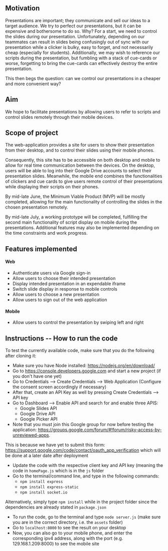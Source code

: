 ## Motivation

Presentations are important; they communicate and sell our ideas to a target audience. We try to perfect our presentations, but it can be expensive and bothersome to do so. Why? For a start, we need to control the slides during our presentation. Unfortunately, depending on our teammates can result in slides being confusingly out of sync with our presentation while a clicker is bulky, easy to forget, and not necessarily cheap (especially for students). Additionally, we may wish to reference our scripts during the presentation, but fumbling with a stack of cue-cards or worse, forgetting to bring the cue-cards can effectively destroy the entire presentation.

This then begs the question: can we control our presentations in a cheaper and more convenient way?

## Aim

We hope to facilitate presentations by allowing users to refer to scripts and control slides remotely through their mobile devices.

## Scope of project

The web-application provides a site for users to show their presentation from their desktop, and to control their slides using their mobile phones.

Consequently, this site has to be accessible on both desktop and mobile to allow for real time communication between the devices. On the desktop, users will be able to log into their Google Drive accounts to select their presentation slides. Meanwhile, the mobile end combines the functionalities of clickers and cue cards to give users remote control of their presentations while displaying their scripts on their phones.

By mid-late June, the Minimum Viable Product (MVP) will be mostly completed, allowing for the main functionality of controlling the slides in the chosen presentation remotely.

By mid-late July, a working prototype will be completed, fulfilling the second main functionality of script display on mobile during the presentations. Additional features may also be implemented depending on the time constraints and work progress.

## Features implemented

#### Web
- Authenticate users via Google sign-in
- Allow users to choose their intended presentation
- Display intended presentation in an expendable iframe
- Switch slide display in response to mobile controls
- Allow users to choose a new presentation
- Allow users to sign out of the web application

#### Mobile

- Allow users to control the presentation by swiping left and right

## Instructions -- How to run the code

To test the currently available code, make sure that you do the following after cloning it:

   - Make sure you have Node installed: https://nodejs.org/en/download/
   - Go to https://console.developers.google.com and start a new project (if you don't have one yet)
   - Go to Credentials --> Create Credentials --> Web Application (Configure the consent screen
       accordingly if necessary)
   - After that, create an API Key as well by pressing Create Credentials --> API key
   - Go to Dashboard --> Enable API and search for and enable three APIS:
        - Google Slides API
        - Google Drive API
        - Google Picker API
   - Note that you must join this Google group for now before testing the application: https://groups.google.com/forum/#!forum/risky-access-by-unreviewed-apps.

   This is because we have yet to submit this form: https://support.google.com/code/contact/oauth_app_verification which will be done at a
   later date after deployment
   - Update the code with the respective client key and API key (meaning the code in `homePage.js` which is in the `js` folder
   - Go to the terminal/command line, and type in the following commands:
        - `npm install express`
        - `npm install express-static`
        - `npm install socket.io`

Alternatively, simply type `npm install` while in the project folder since the dependencies are already stated in `package.json`

   - To run the code, go to the terminal and type `node server.js` (make sure you are in the correct directory, i.e. the `assets` folder)
   - Go to `localhost:8000` to see the result on your desktop
   - Now, you can also go to your mobile phone, and enter the corresponding ipv4 address,
   along with the port (e.g. 129.168.1.209:8000) to see the mobile site
